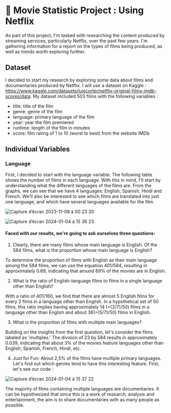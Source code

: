 # 📌 Movie Statistic Project : Using Netflix 

As part of this project, I'm tasked with researching the content produced by streaming services, particularly Netflix, over the past few years. I'm gathering information for a report on the types of films being produced, as well as trends worth exploring further. 

## Dataset

I decided to start my research by exploring some data about films and documentaries produced by Netflix. I will use a dataset on Kaggle : https://www.kaggle.com/datasets/luiscorter/netflix-original-films-imdb-scores/data. My dataset included 503 films with the following variables : 

* title: title of the film
* genre: genre of the film
* language: primary language of the film
* year: year the film premiered
* runtime: length of the film in minutes
* score: film rating of 1 to 10 (worst to best) from the website IMDb

## Individual Variables
### Language

First, I decided to start with the language variable. The following table shows the number of films in each language. With this in mind, I'll start by understanding what the different languages of the films are. From the graphs, we can see that we have 4 languages: English, Spanish, Hindi and French. We'll also be interested to see which films are translated into just one language, and which have several languages available for the film.

![Capture d’écran 2023-11-08 à 00 23 30](https://github.com/Hiatini/movie-statistics-project/assets/101217055/c8481b13-d901-418c-ae37-f1ce5cf34163)

![Capture d’écran 2024-01-04 à 15 36 23](https://github.com/Hiatini/movie-statistics-project/assets/101217055/6f7b07f9-971f-40a6-a1d7-0c37b35201b5)

#### Faced with our results, we're going to ask ourselves three questions: 

1. Clearly, there are many films whose main language is English. Of the 584 films, what is the proportion whose main language is English? 

To determine the proportion of films with English as their main language among the 584 films, we can use the equation 401/584, resulting in approximately 0.69, indicating that around 69% of the movies are in English.

2. What is the ratio of English-language films to films in a single language other than English? 

With a ratio of 401/160, we find that there are almost 5 English films for every 2 films in a language other than English. In a hypothetical set of 50 films, this ratio implies having approximately 14 (=(2/7)/50) films in a language other than English and about 36(=(5/7)/50) films in English.

3. What is the proportion of films with multiple main languages?

Building on the insights from the first question, let's consider the films labeled as 'multiples.' The division of 23 by 584 results in approximately 0.039, indicating that about 3% of the movies feature languages other than English, Spanish, French, Hindi, etc.

4. Just for Fun: About 2,5% of the films have multiple primary languages. Let's find out which genres tend to have this interesting feature. First, let's see our code :

![Capture d’écran 2024-01-04 à 15 37 22](https://github.com/Hiatini/movie-statistics-project/assets/101217055/34b19609-2572-434d-8683-1f9f7aa7e332)

The majority of films containing multiple languages are documentaries. It can be hypothesized that since this is a work of research, analysis and entertainment, the aim is to share documentaries with as many people as possible. 

